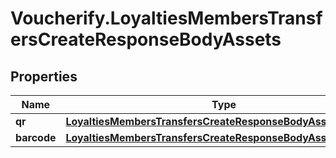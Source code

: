 # Voucherify.LoyaltiesMembersTransfersCreateResponseBodyAssets

## Properties

Name | Type | Description | Notes
------------ | ------------- | ------------- | -------------
**qr** | [**LoyaltiesMembersTransfersCreateResponseBodyAssetsQr**](LoyaltiesMembersTransfersCreateResponseBodyAssetsQr.md) |  | [optional] 
**barcode** | [**LoyaltiesMembersTransfersCreateResponseBodyAssetsBarcode**](LoyaltiesMembersTransfersCreateResponseBodyAssetsBarcode.md) |  | [optional] 


